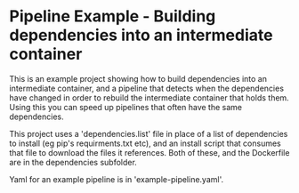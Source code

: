 # Pipeline Example - Building dependencies into an intermediate container


This is an example project showing how to build dependencies into an intermediate container, and a pipeline that detects when the dependencies have changed in order to rebuild the intermediate container that holds them. Using this you can speed up pipelines that often have the same dependencies.

This project uses a 'dependencies.list' file in place of a list of dependencies to install (eg pip's requirments.txt etc), and an install script that consumes that file to download the files it references. Both of these, and the Dockerfile are in the dependencies subfolder.

Yaml for an example pipeline is in 'example-pipeline.yaml'.
